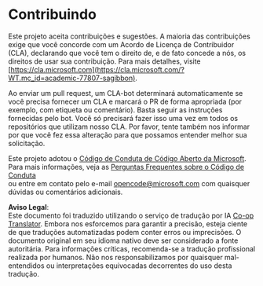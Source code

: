 <!--
CO_OP_TRANSLATOR_METADATA:
{
  "original_hash": "777400e9f0336c7ee2f9a1200a88478f",
  "translation_date": "2025-08-25T21:03:23+00:00",
  "source_file": "CONTRIBUTING.md",
  "language_code": "br"
}
-->
# Contribuindo

Este projeto aceita contribuições e sugestões. A maioria das contribuições exige que você concorde com um Acordo de Licença de Contribuidor (CLA), declarando que você tem o direito de, e de fato concede a nós, os direitos de usar sua contribuição. Para mais detalhes, visite [https://cla.microsoft.com](https://cla.microsoft.com/?WT.mc_id=academic-77807-sagibbon).

Ao enviar um pull request, um CLA-bot determinará automaticamente se você precisa fornecer um CLA e marcará o PR de forma apropriada (por exemplo, com etiqueta ou comentário). Basta seguir as instruções fornecidas pelo bot. Você só precisará fazer isso uma vez em todos os repositórios que utilizam nosso CLA. Por favor, tente também nos informar por que você fez essa alteração para que possamos entender melhor sua solicitação.

Este projeto adotou o [Código de Conduta de Código Aberto da Microsoft](https://opensource.microsoft.com/codeofconduct/?WT.mc_id=academic-77807-sagibbon).  
Para mais informações, veja as [Perguntas Frequentes sobre o Código de Conduta](https://opensource.microsoft.com/codeofconduct/faq/?WT.mc_id=academic-77807-sagibbon)  
ou entre em contato pelo e-mail [opencode@microsoft.com](mailto:opencode@microsoft.com) com quaisquer dúvidas ou comentários adicionais.

**Aviso Legal**:  
Este documento foi traduzido utilizando o serviço de tradução por IA [Co-op Translator](https://github.com/Azure/co-op-translator). Embora nos esforcemos para garantir a precisão, esteja ciente de que traduções automatizadas podem conter erros ou imprecisões. O documento original em seu idioma nativo deve ser considerado a fonte autoritária. Para informações críticas, recomenda-se a tradução profissional realizada por humanos. Não nos responsabilizamos por quaisquer mal-entendidos ou interpretações equivocadas decorrentes do uso desta tradução.